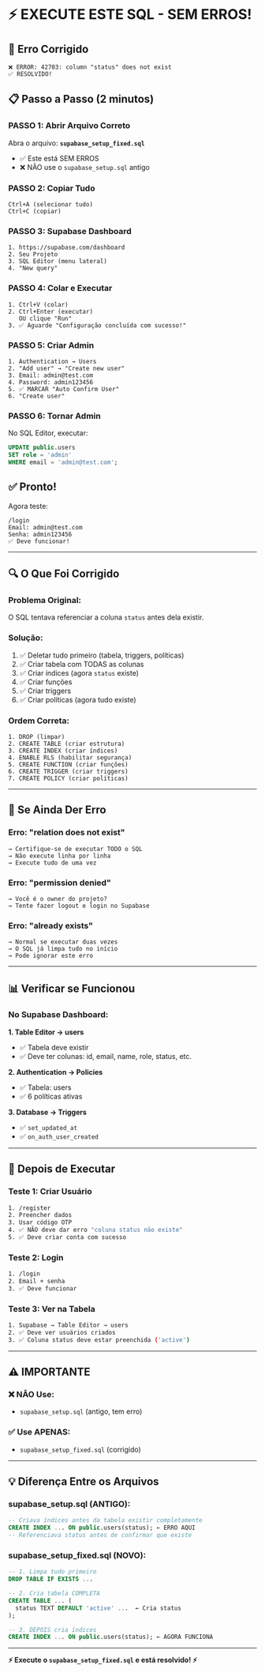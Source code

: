 # ⚡ EXECUTE ESTE SQL - SEM ERROS!

## 🎯 Erro Corrigido
```
❌ ERROR: 42703: column "status" does not exist
✅ RESOLVIDO!
```

## 📋 Passo a Passo (2 minutos)

### **PASSO 1:** Abrir Arquivo Correto
Abra o arquivo: **`supabase_setup_fixed.sql`**
- ✅ Este está SEM ERROS
- ❌ NÃO use o `supabase_setup.sql` antigo

### **PASSO 2:** Copiar Tudo
```
Ctrl+A (selecionar tudo)
Ctrl+C (copiar)
```

### **PASSO 3:** Supabase Dashboard
```
1. https://supabase.com/dashboard
2. Seu Projeto
3. SQL Editor (menu lateral)
4. "New query"
```

### **PASSO 4:** Colar e Executar
```
1. Ctrl+V (colar)
2. Ctrl+Enter (executar)
   OU clique "Run"
3. ✅ Aguarde "Configuração concluída com sucesso!"
```

### **PASSO 5:** Criar Admin
```
1. Authentication → Users
2. "Add user" → "Create new user"
3. Email: admin@test.com
4. Password: admin123456
5. ✅ MARCAR "Auto Confirm User"
6. "Create user"
```

### **PASSO 6:** Tornar Admin
No SQL Editor, executar:
```sql
UPDATE public.users
SET role = 'admin'
WHERE email = 'admin@test.com';
```

## ✅ Pronto!

Agora teste:
```
/login
Email: admin@test.com
Senha: admin123456
✅ Deve funcionar!
```

---

## 🔍 O Que Foi Corrigido

### Problema Original:
O SQL tentava referenciar a coluna `status` antes dela existir.

### Solução:
1. ✅ Deletar tudo primeiro (tabela, triggers, políticas)
2. ✅ Criar tabela com TODAS as colunas
3. ✅ Criar índices (agora `status` existe)
4. ✅ Criar funções
5. ✅ Criar triggers
6. ✅ Criar políticas (agora tudo existe)

### Ordem Correta:
```
1. DROP (limpar)
2. CREATE TABLE (criar estrutura)
3. CREATE INDEX (criar índices)
4. ENABLE RLS (habilitar segurança)
5. CREATE FUNCTION (criar funções)
6. CREATE TRIGGER (criar triggers)
7. CREATE POLICY (criar políticas)
```

---

## 🐛 Se Ainda Der Erro

### Erro: "relation does not exist"
```
→ Certifique-se de executar TODO o SQL
→ Não execute linha por linha
→ Execute tudo de uma vez
```

### Erro: "permission denied"
```
→ Você é o owner do projeto?
→ Tente fazer logout e login no Supabase
```

### Erro: "already exists"
```
→ Normal se executar duas vezes
→ O SQL já limpa tudo no início
→ Pode ignorar este erro
```

---

## 📊 Verificar se Funcionou

### No Supabase Dashboard:

**1. Table Editor → users**
- ✅ Tabela deve existir
- ✅ Deve ter colunas: id, email, name, role, status, etc.

**2. Authentication → Policies**
- ✅ Tabela: users
- ✅ 6 políticas ativas

**3. Database → Triggers**
- ✅ `set_updated_at`
- ✅ `on_auth_user_created`

---

## 🎉 Depois de Executar

### Teste 1: Criar Usuário
```bash
1. /register
2. Preencher dados
3. Usar código OTP
4. ✅ NÃO deve dar erro "coluna status não existe"
5. ✅ Deve criar conta com sucesso
```

### Teste 2: Login
```bash
1. /login
2. Email + senha
3. ✅ Deve funcionar
```

### Teste 3: Ver na Tabela
```bash
1. Supabase → Table Editor → users
2. ✅ Deve ver usuários criados
3. ✅ Coluna status deve estar preenchida ('active')
```

---

## ⚠️ IMPORTANTE

### ❌ NÃO Use:
- `supabase_setup.sql` (antigo, tem erro)

### ✅ Use APENAS:
- `supabase_setup_fixed.sql` (corrigido)

---

## 💡 Diferença Entre os Arquivos

### supabase_setup.sql (ANTIGO):
```sql
-- Criava índices antes da tabela existir completamente
CREATE INDEX ... ON public.users(status); ← ERRO AQUI
-- Referenciava status antes de confirmar que existe
```

### supabase_setup_fixed.sql (NOVO):
```sql
-- 1. Limpa tudo primeiro
DROP TABLE IF EXISTS ...

-- 2. Cria tabela COMPLETA
CREATE TABLE ... (
  status TEXT DEFAULT 'active' ...  ← Cria status
);

-- 3. DEPOIS cria índices
CREATE INDEX ... ON public.users(status); ← AGORA FUNCIONA
```

---

**⚡ Execute o `supabase_setup_fixed.sql` e está resolvido! ⚡**

